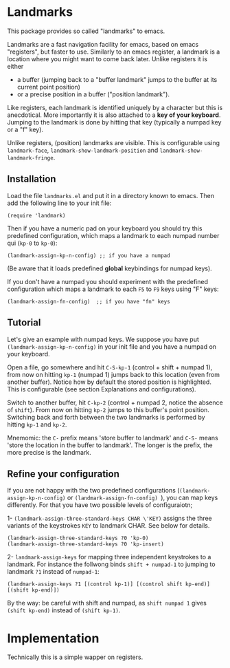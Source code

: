 # Landmarks

This package provides so called "landmarks" to emacs.

Landmarks are a fast navigation facility for emacs, based on emacs
"registers", but faster to use. Similarly to an emacs register, a
landmark is a location where you might want to come back later. Unlike
registers it is either

- a buffer (jumping back to a \"buffer landmark\" jumps to the buffer
  at its current point position)
- or a precise position in a buffer (\"position landmark\").

Like registers, each landmark is identified uniquely by a character
but this is anecdotical. More importantly it is also attached to a
**key of your keyboard**. Jumping to the landmark is done by hitting
that key (typically a numpad key or a "f" key).

Unlike registers, (position) landmarks are visible. This is
configurable using `landmark-face`, `landmark-show-landmark-position`
and `landmark-show-landmark-fringe`.

## Installation

Load the file `landmarks.el` and put it in a directory known to emacs.
Then add the following line to your init file:

```elisp
(require 'landmark)
```

Then if you have a numeric pad on your keyboard you should try this
predefined configuration, which maps a landmark to each numpad number
qui (`kp-0` to `kp-0`):

```
(landmark-assign-kp-n-config) ;; if you have a numpad
```

(Be aware that it loads predefined **global** keybindings for numpad
keys).

If you don't have a numpad you should experiment with the predefined
configuration which maps a landmark to each `F5` to `F9` keys using
"F" keys:


```elisp
(landmark-assign-fn-config)  ;; if you have "fn" keys
```

## Tutorial

Let's give an example with numpad keys. We suppose you have put
`(landmark-assign-kp-n-config)` in your init file and you have a
numpad on your keyboard.

Open a file, go somewhere and hit `C-S-kp-1` (control + shift + numpad
1), from now on hitting `kp-1` (numpad 1) jumps back to this location
(even from another buffer). Notice how by default the stored position
is highlighted. This is configurable (see section Explanations and
configurations).

Switch to another buffer, hit `C-kp-2` (control + numpad 2, notice the
absence of `shift`). From now on hitting `kp-2` jumps to this buffer's
point position. Switching back and forth between the two landmarks is
performed by hitting `kp-1` and `kp-2`.

Mnemomic: the `C-` prefix means 'store buffer to landmark' and `C-S-`
means 'store the location in the buffer to landmark'. The longer is
the prefix, the more precise is the landmark.

## Refine your configuration

If you are not happy with the two predefined configurations
(`(landmark-assign-kp-n-config)` or `(landmark-assign-fn-config) `),
you can map keys differently. For that you have two possible levels of
configuraiotn;

1- `(landmark-assign-three-standard-keys CHAR \'KEY)` assigns the
three variants of the keystrokes `KEY` to landmark CHAR. See below for
details.

```elisp
(landmark-assign-three-standard-keys ?0 'kp-0)
(landmark-assign-three-standard-keys ?0 'kp-insert)
```

2- `landmark-assign-keys` for mapping three independent keystrokes to
a landmark. For instance the follwong binds `shift + numpad-1` to
jumping to landmark `?1` instead of `numpad-1`:

```elisp
(landmark-assign-keys ?1 [(control kp-1)] [(control shift kp-end)] [(shift kp-end)])
```

By the way: be careful with shift and numpad, as `shift numpad 1`
gives `(shift kp-end)` instead of `(shift kp-1)`.

# Implementation

Technically this is a simple wapper on registers.

